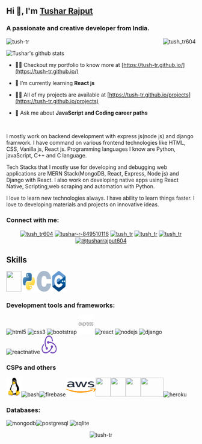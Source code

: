 <h2>Hi 👋, I'm <a href="https://tush-tr.github.io/"> Tushar Rajput</a></h2>
<h3>A passionate and creative developer from India.</h3>
<p><img src="https://komarev.com/ghpvc/?username=tush-tr&label=Profile%20views&color=0e75b6&style=flat" alt="tush-tr" width="100" /><a href="https://twitter.com/tush_tr604" target="blank"><img align="right" src="https://img.shields.io/twitter/follow/tush_tr604?logo=twitter&style=flat" alt="tush_tr604" /></a></p>
<!-- for-the-badge -->

![Tushar's github stats](https://github-readme-stats.vercel.app/api?username=tush-tr&hide=issues&show_icons=true&theme=onedark)
<br>
<p>

- 👨‍💻 Checkout my portfolio to know more at [https://tush-tr.github.io/](https://tush-tr.github.io/)

- 🌱 I’m currently learning **React js**

- 👨‍💻 All of my projects are available at [https://tush-tr.github.io/projects](https://tush-tr.github.io/projects)

- 💬 Ask me about **JavaScript and Coding career paths**

</p>
<br>
<!-- Information -->
<p>
I mostly work on backend development with express js(node js) and django framwork. I have command on various frontend technologies like HTML, CSS, Vanilla js, React js.
Programming languages I know are Python, javaScript, C++ and C language.
</p>
<p>
Tech Stacks that I mostly use for developing and debugging web applications are MERN Stack(MongoDB, React, Express, Node js) and Django with React. I also work on developing native apps using React Native, Scripting,web scraping and automation with Python.
</p>
<p>
I love to learn new technologies always. I have ability to learn things faster. I love to developing materials and projects on innovative ideas.</p>


<h3 align="left">Connect with me:</h3>
<p align="center">
<a href="https://twitter.com/tush_tr604" target="blank"><img align="center" src="https://cdn.jsdelivr.net/npm/simple-icons@3.0.1/icons/twitter.svg" alt="tush_tr604" height="30" width="40" /></a>
<a href="https://linkedin.com/in/tushar-r-849510116" target="blank"><img align="center" src="https://cdn.jsdelivr.net/npm/simple-icons@3.0.1/icons/linkedin.svg" alt="tushar-r-849510116" height="30" width="40" /></a>
<a href="https://instagram.com/tush_tr" target="blank"><img align="center" src="https://cdn.jsdelivr.net/npm/simple-icons@3.0.1/icons/instagram.svg" alt="tush_tr" height="30" width="40" /></a>
<a href="https://www.hackerrank.com/tush_tr" target="blank"><img align="center" src="https://cdn.jsdelivr.net/npm/simple-icons@3.0.1/icons/hackerrank.svg" alt="tush_tr" height="30" width="40" /></a>
<a href="https://www.leetcode.com/tush_tr" target="blank"><img align="center" src="https://cdn.jsdelivr.net/npm/simple-icons@3.0.1/icons/leetcode.svg" alt="tush_tr" height="30" width="40" /></a>
<a href="https://www.hackerearth.com/@tusharrajput604" target="blank"><img align="center" src="https://cdn.jsdelivr.net/npm/simple-icons@3.0.1/icons/hackerearth.svg" alt="@tusharrajput604" height="30" width="40" /></a>
</p>

<h2>Skills</h2>
<p> 
<img src="https://github.com/tush-tr/tush-tr/blob/master/res/js.gif" height="55" width="40" ><img src="https://raw.githubusercontent.com/devicons/devicon/master/icons/python/python-original.svg" alt="python" width="40" height="55"/><img src="https://raw.githubusercontent.com/devicons/devicon/master/icons/c/c-original.svg" alt="c" width="40" height="55"/><img src="https://raw.githubusercontent.com/devicons/devicon/master/icons/cplusplus/cplusplus-original.svg" alt="cplusplus" width="40" height="55"/> 
</p>
<!-- ___________________________________________________________________________ -->
<h3>Development tools and frameworks:</h3>
<p>
<img src="https://github.com/tush-tr/tush-tr/blob/master/res/html.gif" alt="html5" width="40" height="50"/> 
<img src="https://github.com/tush-tr/tush-tr/blob/master/res/css.gif" alt="css3" width="40" height="50"/>
<img src="https://github.com/tush-tr/tush-tr/blob/master/res/bootstrap.gif" alt="bootstrap" width="40" height="50"/> 

<img src="https://raw.githubusercontent.com/devicons/devicon/master/icons/express/express-original-wordmark.svg" alt="express" width="40" height="50"/>
<img src="https://github.com/tush-tr/tush-tr/blob/master/res/react.gif" alt="react" width="40" height="50"/>
<img src="https://github.com/tush-tr/tush-tr/blob/master/res/node.gif" alt="nodejs" width="40" height="50"/>
<img src="https://github.com/tush-tr/tush-tr/blob/master/res/django.png" alt="django" width="40" height="50"/>

<img src="https://reactnative.dev/img/header_logo.svg" alt="reactnative" width="40" height="50"/>
<img src="https://raw.githubusercontent.com/devicons/devicon/master/icons/redux/redux-original.svg" alt="redux" width="40" height="50"/>

</p>
<!-- ______________________________________________________________________ -->
<h3>CSPs and others</h3>
<p>
<img src="https://raw.githubusercontent.com/devicons/devicon/master/icons/linux/linux-original.svg" alt="linux" width="40" height="50"/><img src="https://www.vectorlogo.zone/logos/gnu_bash/gnu_bash-icon.svg" alt="bash" width="40" height="50"/><img src="https://www.vectorlogo.zone/logos/firebase/firebase-icon.svg" alt="firebase" width="40" height="50"/><img src="https://raw.githubusercontent.com/devicons/devicon/master/icons/amazonwebservices/amazonwebservices-original-wordmark.svg" alt="aws" width="80" height="50"/><img src="https://github.com/tush-tr/tush-tr/blob/master/res/do.gif" width="40" height="50" ><img src="https://github.com/tush-tr/tush-tr/blob/master/res/docker.gif" width="40" height="50" ><img src="https://github.com/tush-tr/tush-tr/blob/master/res/k8s.gif" width="40" height="50" ><img src="https://github.com/tush-tr/tush-tr/blob/master/res/Gir.gif" width="60" height="50" ><img src="https://www.vectorlogo.zone/logos/heroku/heroku-icon.svg" alt="heroku" width="40" height="50"/>
</p>
<h3>Databases:</h3>
<p>
<img src="https://github.com/tush-tr/tush-tr/blob/master/res/mongo.gif" alt="mongodb" width="40" height="50"/><img src="https://github.com/tush-tr/tush-tr/blob/master/res/postgresql.gif" alt="postgresql" width="40" height="50"/> 
<img src="https://www.vectorlogo.zone/logos/sqlite/sqlite-icon.svg" alt="sqlite" width="40" height="50"/></p>


<p align="center">
<img src="https://github-readme-stats.vercel.app/api/top-langs?username=tush-tr&show_icons=true&locale=en&layout=compact&theme=onedark" alt="tush-tr">

</p>